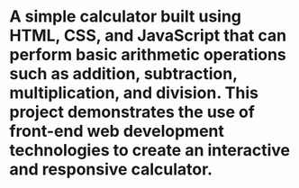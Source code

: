 # A simple calculator built using HTML, CSS, and JavaScript that can perform basic arithmetic operations such as addition, subtraction, multiplication, and division. This project demonstrates the use of front-end web development technologies to create an interactive and responsive calculator.
 
